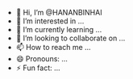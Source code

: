 - 👋 Hi, I’m @HANANBINHAI
- 👀 I’m interested in ...
- 🌱 I’m currently learning ...
- 💞️ I’m looking to collaborate on ...
- 📫 How to reach me ...
- 😄 Pronouns: ...
- ⚡ Fun fact: ...

<!---
HANANBINHAI/HANANBINHAI is a ✨ special ✨ repository because its `README.md` (this file) appears on your GitHub profile.
You can click the Preview link to take a look at your changes.
--->
